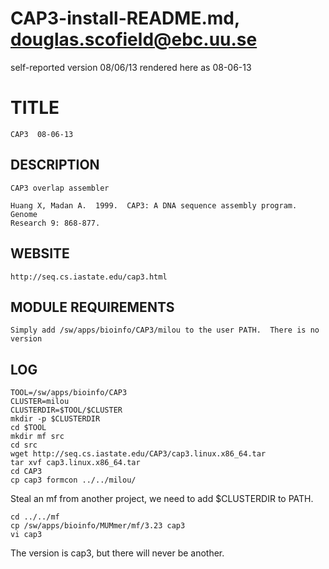# CAP3-install-README.md, douglas.scofield@ebc.uu.se

self-reported version 08/06/13 rendered here as 08-06-13

TITLE
=====

    CAP3  08-06-13

DESCRIPTION
-----------

    CAP3 overlap assembler

    Huang X, Madan A.  1999.  CAP3: A DNA sequence assembly program. Genome 
    Research 9: 868-877.

WEBSITE
-------

    http://seq.cs.iastate.edu/cap3.html

MODULE REQUIREMENTS
-------------------

    Simply add /sw/apps/bioinfo/CAP3/milou to the user PATH.  There is no
    version

LOG
---

    TOOL=/sw/apps/bioinfo/CAP3
    CLUSTER=milou
    CLUSTERDIR=$TOOL/$CLUSTER
    mkdir -p $CLUSTERDIR
    cd $TOOL
    mkdir mf src
    cd src
    wget http://seq.cs.iastate.edu/CAP3/cap3.linux.x86_64.tar
    tar xvf cap3.linux.x86_64.tar 
    cd CAP3
    cp cap3 formcon ../../milou/

Steal an mf from another project, we need to add $CLUSTERDIR to PATH.

    cd ../../mf
    cp /sw/apps/bioinfo/MUMmer/mf/3.23 cap3
    vi cap3

The version is cap3, but there will never be another.

